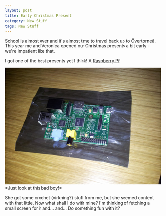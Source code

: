 ```yaml
---
layout: post
title: Early Christmas Present
category: New Stuff
tags: New Stuff
---
```



School is almost over and it's almost time to travel back up to Övertorneå. This year me and Veronica opened our Christmas presents a bit early - we're impatient like that.

I got one of the best presents yet I think! A [Raspberry Pi][]!

<img src="/images/christmas12.jpg" width="600" />  
*Just look at this bad boy!*

She got some crochet (virkning?) stuff from me, but she seemed content with that little. Now what shall I do with mine? I'm thinking of fetching a small screen for it and... and... Do something fun with it?

[Raspberry Pi]: http://www.raspberrypi.org/


